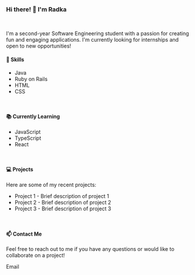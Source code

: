 
### Hi there! 👋 I'm Radka
<br>

I'm a second-year Software Engineering student with a passion for creating fun and engaging applications. I'm currently looking for internships and open to new opportunities!
<br>

#### 🚀 Skills

+ Java
+ Ruby on Rails
+ HTML
+ CSS
<br>

#### 📚 Currently Learning

+ JavaScript
+ TypeScript
+ React
  
<br>

#### 💻 Projects

Here are some of my recent projects:

* Project 1 - Brief description of project 1
* Project 2 - Brief description of project 2
* Project 3 - Brief description of project 3
<br>

#### 📫 Contact Me

Feel free to reach out to me if you have any questions or would like to collaborate on a project!

Email
<br>

<!--
**radQueen258/radQueen258** is a ✨ _special_ ✨ repository because its `README.md` (this file) appears on your GitHub profile.

Here are some ideas to get you started:

- 🔭 I’m currently working on ...
- 🌱 I’m currently learning ...
- 👯 I’m looking to collaborate on ...
- 🤔 I’m looking for help with ...
- 💬 Ask me about ...
- 📫 How to reach me: ...
- 😄 Pronouns: ...
- ⚡ Fun fact: ...
-->

